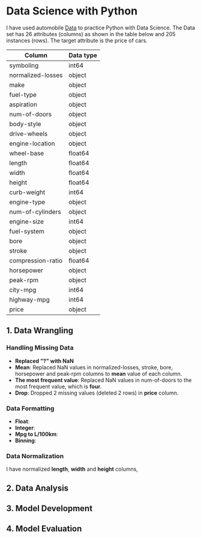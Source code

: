 # Data Science with Python
I have used automobile [Data](https://s3-api.us-geo.objectstorage.softlayer.net/cf-courses-data/CognitiveClass/DA0101EN/auto.csv) to practice Python with Data Science. The Data set has 26 attributes (columns) as shown in the table below and 205 instances (rows). The target attribute is the price of cars. 

| Column            | Data type |
|-------------------|-----------|
| symboling         | int64     |
| normalized-losses | object    |
| make              | object    |
| fuel-type         | object    |
| aspiration        | object    |
| num-of-doors      | object    |
| body-style        | object    |
| drive-wheels      | object    |
| engine-location   | object    |
| wheel-base        | float64   |
| length            | float64   |
| width             | float64   |
| height            | float64   |
| curb-weight       | int64     |
| engine-type       | object    |
| num-of-cylinders  | object    |
| engine-size       | int64     |
| fuel-system       | object    |
| bore              | object    |
| stroke            | object    |
| compression-ratio | float64   |
| horsepower        | object    |
| peak-rpm          | object    |
| city-mpg          | int64     |
| highway-mpg       | int64     |
| price             | object    |


## 1. Data Wrangling
### Handling Missing Data
- **Replaced "?" with NaN**
- **Mean**: Replaced NaN values in normalized-losses, stroke, bore, horsepower and peak-rpm columns to **mean** value of each column.
- **The most frequent value**: Replaced NaN values in num-of-doors to the most frequent value, which is **four**.
- **Drop**: Dropped 2 missing values (deleted 2 rows) in **price** column.

### Data Formatting
- **Float**: 
- **Integer**:
- **Mpg to L/100km**:
- **Binning**:

### Data Normalization
I have normalized **length**, **width** and **height** columns, 

## 2. Data Analysis

## 3. Model Development

## 4. Model Evaluation


